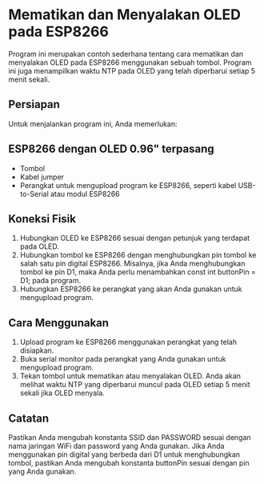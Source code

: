 # Mematikan dan Menyalakan OLED pada ESP8266
Program ini merupakan contoh sederhana tentang cara mematikan dan menyalakan OLED pada ESP8266 menggunakan sebuah tombol. Program ini juga menampilkan waktu NTP pada OLED yang telah diperbarui setiap 5 menit sekali.

## Persiapan
Untuk menjalankan program ini, Anda memerlukan:

## ESP8266 dengan OLED 0.96" terpasang
* Tombol
* Kabel jumper
* Perangkat untuk mengupload program ke ESP8266, seperti kabel USB-to-Serial atau modul ESP8266

## Koneksi Fisik
1. Hubungkan OLED ke ESP8266 sesuai dengan petunjuk yang terdapat pada OLED.
2. Hubungkan tombol ke ESP8266 dengan menghubungkan pin tombol ke salah satu pin digital ESP8266. Misalnya, jika Anda menghubungkan tombol ke pin D1, maka Anda perlu menambahkan const int buttonPin = D1; pada program.
3. Hubungkan ESP8266 ke perangkat yang akan Anda gunakan untuk mengupload program.

## Cara Menggunakan
1. Upload program ke ESP8266 menggunakan perangkat yang telah disiapkan.
2. Buka serial monitor pada perangkat yang Anda gunakan untuk mengupload program.
3. Tekan tombol untuk mematikan atau menyalakan OLED. Anda akan melihat waktu NTP yang diperbarui muncul pada OLED setiap 5 menit sekali jika OLED menyala.

## Catatan
Pastikan Anda mengubah konstanta SSID dan PASSWORD sesuai dengan nama jaringan WiFi dan password yang Anda gunakan.
Jika Anda menggunakan pin digital yang berbeda dari D1 untuk menghubungkan tombol, pastikan Anda mengubah konstanta buttonPin sesuai dengan pin yang Anda gunakan.
